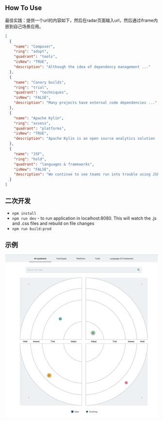 ## How To Use

最佳实践：提供一个url的内容如下，然后在radar页面输入url，然后通过iframe内嵌到自己场景应用。

```json
[
  {
    "name": "Composer",
    "ring": "adopt",
    "quadrant": "tools",
    "isNew": "TRUE",
    "description": "Although the idea of dependency management ..."
  },
  {
    "name": "Canary builds",
    "ring": "trial",
    "quadrant": "techniques",
    "isNew": "FALSE",
    "description": "Many projects have external code dependencies ..."
  },
  {
    "name": "Apache Kylin",
    "ring": "assess",
    "quadrant": "platforms",
    "isNew": "TRUE",
    "description": "Apache Kylin is an open source analytics solution ..."
  },
  {
    "name": "JSF",
    "ring": "hold",
    "quadrant": "languages & frameworks",
    "isNew": "FALSE",
    "description": "We continue to see teams run into trouble using JSF ..."
  }
]
```

## 二次开发

- `npm install`
- `npm run dev` - to run application in localhost:8080. This will watch the .js and .css files and rebuild on file changes
- `npm run build:prod`

## 示例

![img](https://raw.githubusercontent.com/boommanpro/my-skill-radar/master/docs-file/img.png)
